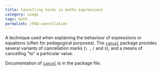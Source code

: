 ```yaml
---
title: Cancelling terms in maths expressions
category: usage
tags: math
permalink: /FAQ-cancellation
---
```


A technique used when explaining the behaviour of expressions or
equations (often for pedagogical purposes).  The [`cancel`](https://ctan.org/pkg/cancel)
package provides several variants of cancellation marks
(`\ `, `/` and `X`), and
a means of cancelling "to" a particular value.

Documentation of [`cancel`](https://ctan.org/pkg/cancel) is in the package file.

